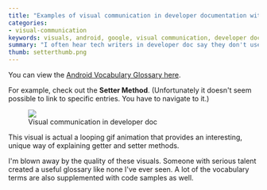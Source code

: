 ```yaml
---
title: "Examples of visual communication in developer documentation with the Android Vocabulary Glossary"
categories:
- visual-communication
keywords: visuals, android, google, visual communication, developer documentation
summary: "I often hear tech writers in developer doc say they don't use a lot of visuals because users just want code samples. While code samples certainly connect well with users, there's also room to clarify difficult concepts through conceptual illustrations. The Android Vocabulary Glossary provides a perfect example of this."
thumb: setterthumb.png
---
```


You can view the [Android Vocabulary Glossary here](https://developers.google.com/android/for-all/vocab-words/).

For example, check out the **Setter Method**. (Unfortunately it doesn't seem possible to link to specific entries. You have to navigate to it.)

<figure><a href="https://developers.google.com/android/for-all/vocab-words/"><img src="{{ "/images/gettersettermethods.png" | prepend: site.baseurl }}"/></a><figcaption>Visual communication in developer doc</figcaption></figure>

This visual is actual a looping gif animation that provides an interesting, unique way of explaining getter and setter methods.

I'm blown away by the quality of these visuals. Someone with serious talent created a useful glossary like none I've ever seen. A lot of the vocabulary terms are also supplemented with code samples as well.

